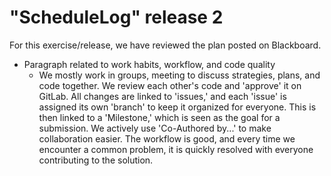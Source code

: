 # "ScheduleLog" release 2

For this exercise/release, we have reviewed the plan posted on Blackboard.

- Paragraph related to work habits, workflow, and code quality
    - We mostly work in groups, meeting to discuss strategies, plans, and code together. We review each other's code and 'approve' it on GitLab. All changes are linked to 'issues,' and each 'issue' is assigned its own 'branch' to keep it organized for everyone. This is then linked to a 'Milestone,' which is seen as the goal for a submission. We actively use 'Co-Authored by...' to make collaboration easier. The workflow is good, and every time we encounter a common problem, it is quickly resolved with everyone contributing to the solution.





